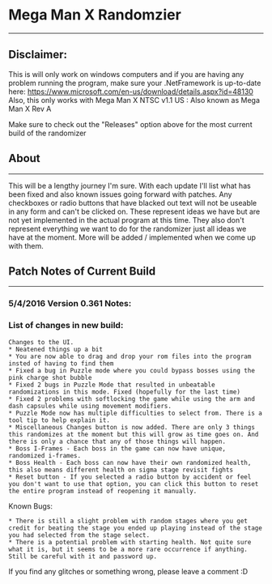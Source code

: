 # Mega Man X Randomzier
---

## Disclaimer: 
This is will only work on windows computers and if you are having any problem running the program, make sure your
.NetFramework is up-to-date here: https://www.microsoft.com/en-us/download/details.aspx?id=48130
Also, this only works with Mega Man X NTSC v1.1 US :  Also known as Mega Man X Rev A

Make sure to check out the "Releases" option above for the most current build of the randomizer

## About
---

This will be a lengthy journey I'm sure.  With each update I'll list what has been fixed and also known issues going forward with patches.  Any checkboxes or radio buttons that have blacked out text will not be useable in any form and can't be clicked on.  These represent ideas we have but are not yet implemented in the actual program at this time.  They also don't represent everything we want to do for the randomizer just all ideas we have at the moment.  More will be added / implemented when we come up with them.

## Patch Notes of Current Build
---

### 5/4/2016 Version 0.361 Notes:



### List of changes in new build:

    Changes to the UI. 
    * Neatened things up a bit
    * You are now able to drag and drop your rom files into the program insted of having to find them
    * Fixed a bug in Puzzle mode where you could bypass bosses using the pink charge shot bubble
    * Fixed 2 bugs in Puzzle Mode that resulted in unbeatable randomizations in this mode. Fixed (hopefully for the last time)
    * Fixed 2 problems with softlocking the game while using the arm and dash capsules while using movement modifiers.
    * Puzzle Mode now has multiple difficulties to select from. There is a tool tip to help explain it.
    * Miscellaneous Changes button is now added. There are only 3 things this randomizes at the moment but this will grow as time goes on. And there is only a chance that any of those things will happen.
    * Boss I-Frames - Each boss in the game can now have unique, randomized i-frames.
    * Boss Health - Each boss can now have their own randomized health, this also means different health on sigma stage revisit fights
    * Reset button - If you selected a radio button by accident or feel you don't want to use that option, you can click this button to reset the entire program instead of reopening it manually.

Known Bugs:

    * There is still a slight problem with random stages where you get credit for beating the stage you ended up playing instead of the stage you had selected from the stage select.
    * There is a potential problem with starting health. Not quite sure what it is, but it seems to be a more rare occurrence if anything. Still be careful with it and password up.


If you find any glitches or something wrong, please leave a comment :D


